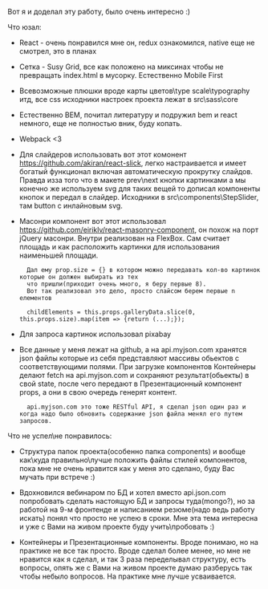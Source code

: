 Вот я и доделал эту работу, было очень интересно :)

Что юзал:

- React - очень понравился мне он, redux ознакомился, native еще не смотрел, это в планах

- Сетка - Susy Grid, все как положено на миксинах чтобы не превращать index.html в мусорку. Естественно Mobile First

- Всевозможные плюшки вроде карты цветов\type scale\typography итд, все css исходники настроек проекта лежат в src\sass\core

- Естественно BEM, почитал литературу и подружил bem и react немного, еще не полностью вник, буду копать.

- Webpack <3

- Для слайдеров использовать вот этот комонент https://github.com/akiran/react-slick, легко настраивается и имеет богатый функционал включая автоматическую прокрутку слайдов. Правда изза того что в макете prev\next кнопки картинками а мы конечно же используем svg для таких вещей то дописал компоненты кнопок и передал в слайдер. Исходники в src\components\StepSlider, там button с инлайновым svg.

- Масонри компонент вот этот использовал https://github.com/eiriklv/react-masonry-component, он похож на порт jQuery масонри. Внутри реализован на FlexBox. Сам считает площадь и как расположить картинки для использования наименьшей площади.

        Дал ему prop.size = {} в котором можно передавать кол-во картинок которые он должен выбирать из тех
        что пришли(приходит очень много, я беру первые 8).
        Вот так реализовал это дело, просто слайсом берем первые n елементов

        childElements = this.props.galleryData.slice(0, this.props.size).map(item => {return (...);});

- Для запроса картинок использовал pixabay

- Все данные у меня лежат на github, а на api.myjson.com хранятся json файлы которые из себя представляют массивы обьектов с соответствующими полями. При загрузке компонентов Контейнеры делают fetch на api.myjson.com и сохраняют результат(обьекты) в свой state, после чего передают в Презентационный компонент props, а они в свою очередь генерят контент.

        api.myjson.com это тоже RESTful API, я сделал json один раз и когда надо было обновить содержание json файла менял его путем запросов.


Что не успел\не понравилось:

- Структура папок проекта(особенно папка components) и вообще как\куда правильно\лучше положить файлы стилей компонентов, пока мне не очень нравится как у меня это сделано, буду Вас мучать при встрече :)

- Вдохновился вебинаром по БД и хотел вместо api.json.com попробовать сделать настоящую БД и запросы туда(mongo?), но за работой на 9-м фронтенде и написанием резюме(надо ведь работу искать) понял что просто не успею в сроки. Мне эта тема интересна и уже с Вами на живом проекте буду учить\пробовать :)

- Контейнеры и Презентационные компоненты. Вроде понимаю, но на практике не все так просто. Вроде сделал более менее, но мне не нравится как я сделал, и так 3 раза переделывал структуру, есть вопросы, опять же с Вами на живом проекте думаю разберусь так чтобы небыло вопросов. На практике мне лучше усваивается.